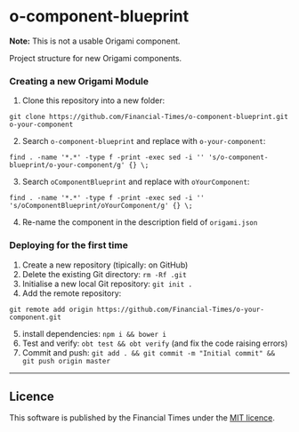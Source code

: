 # o-component-blueprint

**Note:** This is not a usable Origami component.

Project structure for new Origami components.

### Creating a new Origami Module

1. Clone this repository into a new folder:

  ```
  git clone https://github.com/Financial-Times/o-component-blueprint.git o-your-component
  ```
2. Search `o-component-blueprint` and replace with `o-your-component`:

  ```
  find . -name '*.*' -type f -print -exec sed -i '' 's/o-component-blueprint/o-your-component/g' {} \;
  ```
3. Search `oComponentBlueprint` and replace with `oYourComponent`:

  ```
  find . -name '*.*' -type f -print -exec sed -i '' 's/oComponentBlueprint/oYourComponent/g' {} \;
  ```
4. Re-name the component in the description field of `origami.json`

### Deploying for the first time

1. Create a new repository (tipically: on GitHub)
2. Delete the existing Git directory: `rm -Rf .git`
3. Initialise a new local Git repository: `git init .`
4. Add the remote repository:

  ```
  git remote add origin https://github.com/Financial-Times/o-your-component.git
  ```
5. install dependencies: `npm i && bower i`
6. Test and verify: `obt test && obt verify` (and fix the code raising errors)
7. Commit and push: `git add . && git commit -m "Initial commit" && git push origin master`

----

## Licence

This software is published by the Financial Times under the [MIT licence](http://opensource.org/licenses/MIT).
